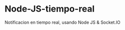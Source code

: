 Node-JS-tiempo-real
===================

Notificacion en tiempo real, usando Node JS &amp; Socket.IO

